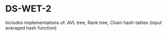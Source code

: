 # DS-WET-2
Includes implementations of: AVL tree, Rank tree, Chain hash-tables (input averaged hash function)
